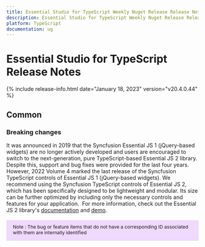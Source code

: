 ```yaml
---
title: Essential Studio for TypeScript Weekly Nuget Release Release Notes  
description: Essential Studio for TypeScript Weekly Nuget Release Release Notes  
platform: TypeScript
documentation: ug
---
```


# Essential Studio for TypeScript  Release Notes  

{% include release-info.html date="January 18, 2023"  version="v20.4.0.44" %} 





## Common

### Breaking changes

It was announced in 2019 that the Syncfusion Essential JS 1 (jQuery-based widgets) are no longer actively developed and users are encouraged to switch to the next-generation, pure TypeScript-based Essential JS 2 library. Despite this, support and bug fixes were provided for the last four years. However, 2022 Volume 4 marked the last release of the Syncfusion TypeScript controls of Essential JS 1 (jQuery-based widgets). We recommend using the Syncfusion TypeScript controls of Essential JS 2, which has been specifically designed to be lightweight and modular. Its size can be further optimized by including only the necessary controls and features for your application. 
For more information, check out the Essential JS 2 library's [documentation](https://ej2.syncfusion.com/documentation/introduction/) and [demo](https://ej2.syncfusion.com/demos/#/bootstrap5/grid/grid-overview.html).


<style>
#note {
    font-size: .88em!important;
margin-top: 1.5em;     margin-bottom: 1.5em;
    background-color: #efd9fd;
    padding: 10px 17px 14px;
}
</style>
<div id="note">
Note : The bug or feature items that do not have a corresponding ID associated with them are internally identified
</div>